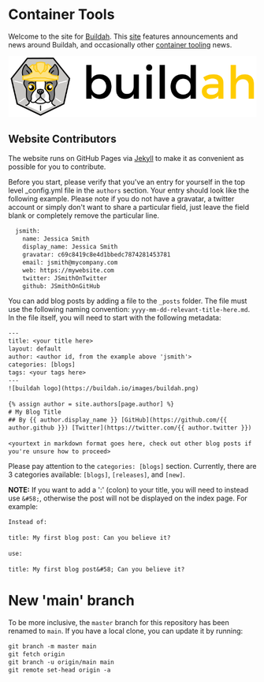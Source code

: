 # Container Tools

Welcome to the site for [Buildah](https://github.com/projectatomic/buildah/blob/master/README.md). This [site](https://containers.github.io/buildah.io) features announcements and news around Buildah, and occasionally other [container tooling](https://github.com/containers/) news.

![Buildah logo](https://github.com/containers/buildah.io/blob/main/images/buildah.png)

## Website Contributors

The website runs on GitHub Pages via [Jekyll](https://jekyllrb.com/) to make it as convenient as possible for you to contribute.

Before you start, please verify that you've an entry for yourself in the top level _config.yml file in the 
`authors` section.  Your entry should look like the following example.  Please note if you do not have a gravatar, a twitter account or simply don't want to share a particular field, just leave the field blank or completely remove the particular line.

```
  jsmith:
    name: Jessica Smith
    display_name: Jessica Smith
    gravatar: c69c8419c8e4d1bbedc7874281453781 
    email: jsmith@mycompany.com
    web: https://mywebsite.com
    twitter: JSmithOnTwitter
    github: JSmithOnGitHub
```

You can add blog posts by adding a file to the `_posts` folder. The file must use the following naming convention: `yyyy-mm-dd-relevant-title-here.md`.  In the file itself, you will need to start with the following metadata:


```
---
title: <your title here>
layout: default
author: <author id, from the example above 'jsmith'>
categories: [blogs]
tags: <your tags here>
---
![buildah logo](https://buildah.io/images/buildah.png)

{% assign author = site.authors[page.author] %}
# My Blog Title
## By {{ author.display_name }} [GitHub](https://github.com/{{ author.github }}) [Twitter](https://twitter.com/{{ author.twitter }})

<yourtext in markdown format goes here, check out other blog posts if you're unsure how to proceed>
```

Please pay attention to the `categories: [blogs]` section. Currently, there are 3 categories available: `[blogs]`, `[releases]`, and `[new]`.

**NOTE:** If you want to add a ':' (colon) to your title, you will need to instead use `&#58;`, otherwise the post will not be displayed on the index page.  For example:

```
Instead of:

title: My first blog post: Can you believe it?

use:

title: My first blog post&#58; Can you believe it?
```

# New 'main' branch

To be more inclusive, the `master` branch for this repository has been renamed to `main`.  If you have a local clone, you can update it by running:

```
git branch -m master main
git fetch origin
git branch -u origin/main main
git remote set-head origin -a
```
